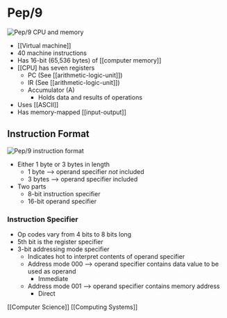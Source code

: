 # Pep/9

![Pep/9 CPU and memory](/assets/second-brain/2020-10-07-16-54-37.png)

- [[Virtual machine]]
- 40 machine instructions
- Has 16-bit (65,536 bytes) of [[computer memory]]
- [[CPU] has seven registers
  - PC (See [[arithmetic-logic-unit]])
  - IR (See [[arithmetic-logic-unit]])
  - Accumulator (A)
    - Holds data and results of operations
- Uses [[ASCII]]
- Has memory-mapped [[input-output]]

## Instruction Format

![Pep/9 instruction format](/assets/second-brain/2020-10-09-10-37-34.png)

- Either 1 byte or 3 bytes in length
  - 1 byte --> operand specifier _not_ included
  - 3 bytes --> operand specifier included
- Two parts
  - 8-bit instruction specifier
  - 16-bit operand specifier

### Instruction Specifier

- Op codes vary from 4 bits to 8 bits long
- 5th bit is the register specifier
- 3-bit addressing mode specifier
  - Indicates hot to interpret contents of operand specifier
  - Address mode $000$ --> operand specifier contains data value to be used as operand
    - Immediate
  - Address mode $001$ --> operand specifier contains memory address
    - Direct

[[Computer Science]] [[Computing Systems]]

